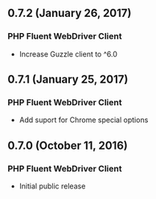 ## 0.7.2 (January 26, 2017)

### PHP Fluent WebDriver Client

- Increase Guzzle client to ^6.0

## 0.7.1 (January 25, 2017)

### PHP Fluent WebDriver Client

- Add suport for Chrome special options

## 0.7.0 (October 11, 2016)

### PHP Fluent WebDriver Client

- Initial public release
